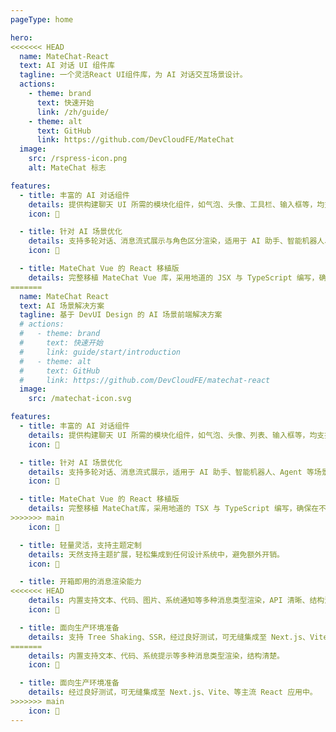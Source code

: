 ```yaml
---
pageType: home

hero:
<<<<<<< HEAD
  name: MateChat-React
  text: AI 对话 UI 组件库
  tagline: 一个灵活React UI组件库，为 AI 对话交互场景设计。
  actions:
    - theme: brand
      text: 快速开始
      link: /zh/guide/
    - theme: alt
      text: GitHub
      link: https://github.com/DevCloudFE/MateChat
  image:
    src: /rspress-icon.png
    alt: MateChat 标志

features:
  - title: 丰富的 AI 对话组件
    details: 提供构建聊天 UI 所需的模块化组件，如气泡、头像、工具栏、输入框等，均支持高度定制。
    icon: 💬

  - title: 针对 AI 场景优化
    details: 支持多轮对话、消息流式展示与角色区分渲染，适用于 AI 助手、智能机器人、Agent 等场景。
    icon: 🤖

  - title: MateChat Vue 的 React 移植版
    details: 完整移植 MateChat Vue 库，采用地道的 JSX 与 TypeScript 编写，确保在不同技术栈中一致体验。
=======
  name: MateChat React
  text: AI 场景解决方案
  tagline: 基于 DevUI Design 的 AI 场景前端解决方案
  # actions:
  #   - theme: brand
  #     text: 快速开始
  #     link: guide/start/introduction
  #   - theme: alt
  #     text: GitHub
  #     link: https://github.com/DevCloudFE/matechat-react
  image:
    src: /matechat-icon.svg

features:
  - title: 丰富的 AI 对话组件
    details: 提供构建聊天 UI 所需的模块化组件，如气泡、头像、列表、输入框等，均支持属性设置。
    icon: 💬

  - title: 针对 AI 场景优化
    details: 支持多轮对话、消息流式展示，适用于 AI 助手、智能机器人、Agent 等场景。
    icon: 🤖

  - title: MateChat Vue 的 React 移植版
    details: 完整移植 MateChat库，采用地道的 TSX 与 TypeScript 编写，确保在不同技术栈中一致体验。
>>>>>>> main
    icon: 🔁

  - title: 轻量灵活，支持主题定制
    details: 天然支持主题扩展，轻松集成到任何设计系统中，避免额外开销。
    icon: 🎨

  - title: 开箱即用的消息渲染能力
<<<<<<< HEAD
    details: 内置支持文本、代码、图片、系统通知等多种消息类型渲染，API 清晰、结构清楚。
    icon: 🧩

  - title: 面向生产环境准备
    details: 支持 Tree Shaking、SSR，经过良好测试，可无缝集成至 Next.js、Vite、CRA 等主流 React 应用中。
=======
    details: 内置支持文本、代码、系统提示等多种消息类型渲染，结构清楚。
    icon: 🧩

  - title: 面向生产环境准备
    details: 经过良好测试，可无缝集成至 Next.js、Vite、等主流 React 应用中。
>>>>>>> main
    icon: 🚀
---
```

